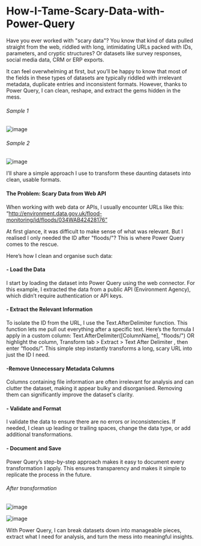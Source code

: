 # How-I-Tame-Scary-Data-with-Power-Query

Have you ever worked with "scary data"? You know that kind of data pulled straight from the web, riddled with long, intimidating URLs packed with IDs, parameters, and cryptic structures? Or datasets like survey responses, social media data, CRM or ERP exports. 

It can feel overwhelming at first, but you’ll be happy to know that most of the fields in these types of datasets are typically riddled with irrelevant metadata, duplicate entries and inconsistent formats. However, thanks to Power Query, I can clean, reshape, and extract the gems hidden in the mess.

###### *Sample 1*
![image](https://github.com/user-attachments/assets/ae8606e3-9e7f-46de-8984-d334d3c7f309)

###### *Sample 2* 
![image](https://github.com/user-attachments/assets/ba3df96e-3cf0-4990-9ce8-ec65f6ea3ce6)


I’ll share a simple approach I use to transform these daunting datasets into clean, usable formats.

#### The Problem: Scary Data from Web API

When working with web data or APIs, I usually encounter URLs like this: “http://environment.data.gov.uk/flood-monitoring/id/floods/034WAB42428176”

At first glance, it was difficult to make sense of what was relevant. But I realised I only needed the ID after "floods/"? This is where Power Query comes to the rescue.

Here’s how I clean and organise such data:

#### - Load the Data

I start by loading the dataset into Power Query using the web connector. For this example, I extracted the data from a public API (Environment Agency), which didn’t require authentication or API keys.

#### - Extract the Relevant Information

To isolate the ID from the URL, I use the Text.AfterDelimiter function. This function lets me pull out everything after a specific text. Here’s the formula I apply in a custom column: Text.AfterDelimiter([ColumnName], "floods/") OR highlight the column, Transform tab > Extract > Text After Delimiter , then enter “floods/”. This simple step instantly transforms a long, scary URL into just the ID I need.

#### -Remove Unnecessary Metadata Columns

Columns containing file information are often irrelevant for analysis and can clutter the dataset, making it appear bulky and disorganised. Removing them can significantly improve the dataset's clarity.

#### - Validate and Format
I validate the data to ensure there are no errors or inconsistencies. If needed, I clean up leading or trailing spaces, change the data type, or add additional transformations.

#### - Document and Save

Power Query’s step-by-step approach makes it easy to document every transformation I apply. This ensures transparency and makes it simple to replicate the process in the future.

###### *After transformation*
![image](https://github.com/user-attachments/assets/2b1e29c8-e6d8-44bc-8d8d-415fc41cb5ac)


![image](https://github.com/user-attachments/assets/cff3bf2e-fa44-4582-8f17-4f5775519db4)

With Power Query, I can break datasets down into manageable pieces, extract what I need for analysis, and turn the mess into meaningful insights.

